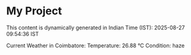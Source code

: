 # My Project

This content is dynamically generated in Indian Time (IST): 2025-08-27 09:54:36 IST


Current Weather in Coimbatore:
Temperature: 26.88 °C
Condition: haze

